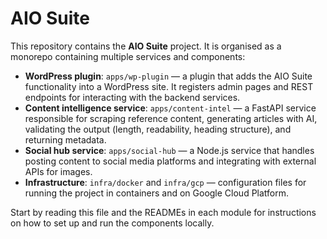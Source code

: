 # AIO Suite

This repository contains the **AIO Suite** project.  It is organised as a
monorepo containing multiple services and components:

- **WordPress plugin**: `apps/wp-plugin` — a plugin that adds the AIO Suite
  functionality into a WordPress site.  It registers admin pages and REST
  endpoints for interacting with the backend services.
- **Content intelligence service**: `apps/content-intel` — a FastAPI service
  responsible for scraping reference content, generating articles with AI,
  validating the output (length, readability, heading structure), and
  returning metadata.
- **Social hub service**: `apps/social-hub` — a Node.js service that handles
  posting content to social media platforms and integrating with external
  APIs for images.
- **Infrastructure**: `infra/docker` and `infra/gcp` — configuration files
  for running the project in containers and on Google Cloud Platform.

Start by reading this file and the READMEs in each module for
instructions on how to set up and run the components locally.